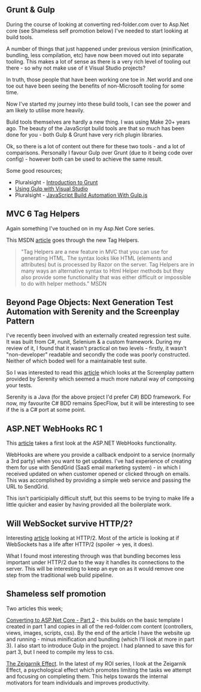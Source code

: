 ## Grunt &amp; Gulp
During the course of looking at converting red-folder.com over to Asp.Net core (see Shameless self promotion below) I've needed to start looking at build tools.

A number of things that just happened under previous version (minification, bundling, less compilation, etc) have now been moved out into separate tooling.  This makes a lot of sense as there is a very rich level of tooling out there - so why not make use of it Visual Studio projects?

In truth, those people that have been working one toe in .Net world and one toe out have been seeing the benefits of non-Microsoft tooling for some time.

Now I've started my journey into these build tools, I can see the power and am likely to utilise more heavily.

Build tools themselves are hardly a new thing.  I was using Make 20+ years ago.  The beauty of the JavaScript build tools are that so much has been done for you - both Gulp &amp; Grunt have very rich plugin libraries.

Ok, so there is a lot of content out there for these two tools - and a lot of comparisons.  Personally I favour Gulp over Grunt (due to it being code over config) - however both can be used to achieve the same result.

Some good resources;

* Pluralsight - [Introduction to Grunt](http://app.pluralsight.com/courses/grunt-introduction)
* [Using Gulp with Visual Studio](http://docs.asp.net/en/latest/client-side/using-gulp.html)
* Pluralsight - [JavaScript Build Automation With Gulp.js](http://app.pluralsight.com/courses/javascript-build-automation-gulpjs)

## MVC 6 Tag Helpers
Again something I've touched on in my Asp.Net Core series.

This MSDN [article](https://blogs.msdn.microsoft.com/cdndevs/2015/08/06/a-complete-guide-to-the-mvc-6-tag-helpers/) goes through the new Tag Helpers.

> "Tag Helpers are a new feature in MVC that you can use for generating HTML. The syntax looks like HTML (elements and attributes) but is processed by Razor on the server. Tag Helpers are in many ways an alternative syntax to Html Helper methods but they also provide some functionality that was either difficult or impossible to do with helper methods." MSDN

## Beyond Page Objects: Next Generation Test Automation with Serenity and the Screenplay Pattern
I've recently been involved with an externally created regression test suite.  It was built from C#, nunit, Selenium &amp; a custom framework.  During my review of it, I found that it wasn't practical on two levels - firstly, it wasn't "non-developer" readable and secondly the code was poorly constructed.  Neither of which boded well for a maintainable test suite.

So I was interested to read this [article](http://www.infoq.com/articles/Beyond-Page-Objects-Test-Automation-Serenity-Screenplay) which looks at the Screenplay pattern provided by Serenity which seemed a much more natural way of composing your tests.

Serenity is a Java (for the above project I'd prefer C#) BDD framework.  For now, my favourite C# BDD remains SpecFlow, but it will be interesting to see if the is a C# port at some point.

## ASP.NET WebHooks RC 1
This [article](http://www.infoq.com/news/2016/03/WebHooks-RC1) takes a first look at the ASP.NET WebHooks functionality.

WebHooks are where you provide a callback endpoint to a service (normally a 3rd party) when you want to get updates.  I've had experience of creating them for use with SendGrid (SaaS email marketing system) - in which I received updated on when customer opened or clicked through on emails.  This was accomplished by providing a simple web service and passing the URL to SendGrid.

This isn't participially difficult stuff, but this seems to be trying to make life a little quicker and easier by having provided all the boilerplate work.

## Will WebSocket survive HTTP/2?
Interesting [article](http://www.infoq.com/articles/websocket-and-http2-coexist) looking at HTTP/2.  Most of the article is looking at if WebSockets has a life after HTTP/2 (spoiler -> yes, it does).

What I found most interesting through was that bundling becomes less important under HTTP/2 due to the way it handles its connections to the server.  This will be interesting to keep an eye on as it would remove one step from the traditional web build pipeline.

## Shameless self promotion
Two articles this week;

[Converting to ASP.Net Core - Part 2](/blog/converting-to-aspnet-core-part-2) - this builds on the basic template I created in part 1 and copies in all of the red-folder.com content (controllers, views, images, scripts, css).  By the end of the article I have the website up and running - minus minification and bundling (which I'll look at more in part 3).  I also start to introduce Gulp in the project.  I had planned to save this for part 3, but I need to compile my less to css.

[The Zeigarnik Effect](/blog/the-zeigarnik-effect).  In the latest of my ROI series, I look at the Zeigarnik Effect, a psychological effect which promotes limiting the tasks we attempt and focusing on completing them.  This helps towards the internal motivators for team individuals and improves productivity.
